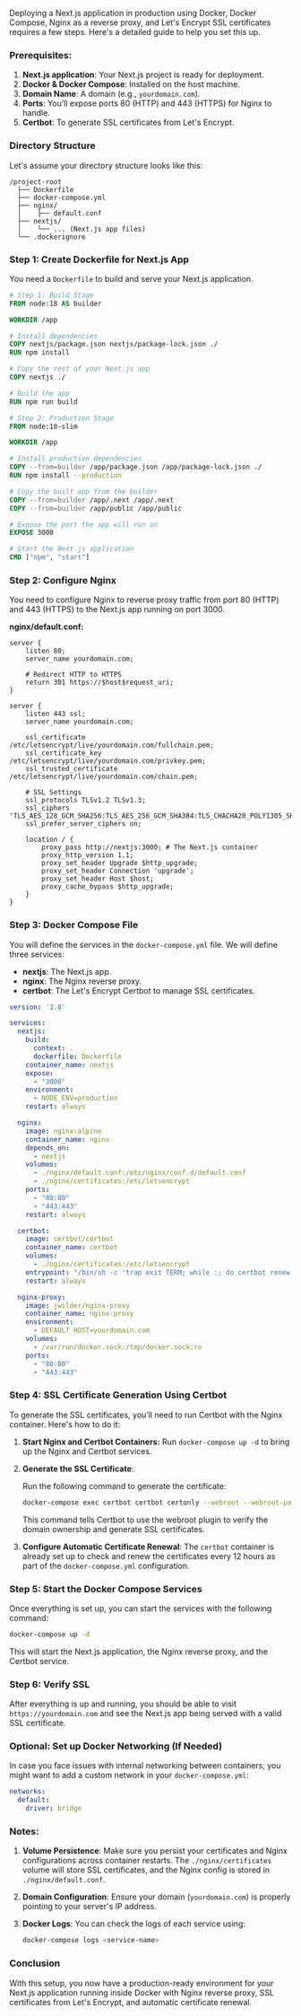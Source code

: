 Deploying a Next.js application in production using Docker, Docker Compose, Nginx as a reverse proxy, and Let's Encrypt SSL certificates requires a few steps. Here's a detailed guide to help you set this up.

### Prerequisites:
1. **Next.js application**: Your Next.js project is ready for deployment.
2. **Docker & Docker Compose**: Installed on the host machine.
3. **Domain Name**: A domain (e.g., `yourdomain.com`).
4. **Ports**: You’ll expose ports 80 (HTTP) and 443 (HTTPS) for Nginx to handle.
5. **Certbot**: To generate SSL certificates from Let's Encrypt.

### Directory Structure
Let's assume your directory structure looks like this:

```
/project-root
  ├── Dockerfile
  ├── docker-compose.yml
  ├── nginx/
  │    ├── default.conf
  ├── nextjs/
  │    └── ... (Next.js app files)
  └── .dockerignore
```

### Step 1: Create Dockerfile for Next.js App

You need a `Dockerfile` to build and serve your Next.js application.

```Dockerfile
# Step 1: Build Stage
FROM node:18 AS builder

WORKDIR /app

# Install dependencies
COPY nextjs/package.json nextjs/package-lock.json ./
RUN npm install

# Copy the rest of your Next.js app
COPY nextjs ./

# Build the app
RUN npm run build

# Step 2: Production Stage
FROM node:18-slim

WORKDIR /app

# Install production dependencies
COPY --from=builder /app/package.json /app/package-lock.json ./
RUN npm install --production

# Copy the built app from the builder
COPY --from=builder /app/.next /app/.next
COPY --from=builder /app/public /app/public

# Expose the port the app will run on
EXPOSE 3000

# Start the Next.js application
CMD ["npm", "start"]
```

### Step 2: Configure Nginx

You need to configure Nginx to reverse proxy traffic from port 80 (HTTP) and 443 (HTTPS) to the Next.js app running on port 3000.

**nginx/default.conf:**

```nginx
server {
    listen 80;
    server_name yourdomain.com;

    # Redirect HTTP to HTTPS
    return 301 https://$host$request_uri;
}

server {
    listen 443 ssl;
    server_name yourdomain.com;

    ssl_certificate /etc/letsencrypt/live/yourdomain.com/fullchain.pem;
    ssl_certificate_key /etc/letsencrypt/live/yourdomain.com/privkey.pem;
    ssl_trusted_certificate /etc/letsencrypt/live/yourdomain.com/chain.pem;

    # SSL Settings
    ssl_protocols TLSv1.2 TLSv1.3;
    ssl_ciphers 'TLS_AES_128_GCM_SHA256:TLS_AES_256_GCM_SHA384:TLS_CHACHA20_POLY1305_SHA256';
    ssl_prefer_server_ciphers on;

    location / {
        proxy_pass http://nextjs:3000; # The Next.js container
        proxy_http_version 1.1;
        proxy_set_header Upgrade $http_upgrade;
        proxy_set_header Connection 'upgrade';
        proxy_set_header Host $host;
        proxy_cache_bypass $http_upgrade;
    }
}
```

### Step 3: Docker Compose File

You will define the services in the `docker-compose.yml` file. We will define three services:

- **nextjs**: The Next.js app.
- **nginx**: The Nginx reverse proxy.
- **certbot**: The Let's Encrypt Certbot to manage SSL certificates.

```yaml
version: '3.8'

services:
  nextjs:
    build:
      context: .
      dockerfile: Dockerfile
    container_name: nextjs
    expose:
      - "3000"
    environment:
      - NODE_ENV=production
    restart: always

  nginx:
    image: nginx:alpine
    container_name: nginx
    depends_on:
      - nextjs
    volumes:
      - ./nginx/default.conf:/etc/nginx/conf.d/default.conf
      - ./nginx/certificates:/etc/letsencrypt
    ports:
      - "80:80"
      - "443:443"
    restart: always

  certbot:
    image: certbot/certbot
    container_name: certbot
    volumes:
      - ./nginx/certificates:/etc/letsencrypt
    entrypoint: "/bin/sh -c 'trap exit TERM; while :; do certbot renew; sleep 12h & wait $${!}; done;'"
    restart: always

  nginx-proxy:
    image: jwilder/nginx-proxy
    container_name: nginx-proxy
    environment:
      - DEFAULT_HOST=yourdomain.com
    volumes:
      - /var/run/docker.sock:/tmp/docker.sock:ro
    ports:
      - "80:80"
      - "443:443"
```

### Step 4: SSL Certificate Generation Using Certbot

To generate the SSL certificates, you’ll need to run Certbot with the Nginx container. Here's how to do it:

1. **Start Nginx and Certbot Containers:**
   Run `docker-compose up -d` to bring up the Nginx and Certbot services.
   
2. **Generate the SSL Certificate**:
   
   Run the following command to generate the certificate:

   ```bash
   docker-compose exec certbot certbot certonly --webroot --webroot-path=/var/www/certbot --email your-email@domain.com --agree-tos --no-eff-email -d yourdomain.com
   ```

   This command tells Certbot to use the webroot plugin to verify the domain ownership and generate SSL certificates.

3. **Configure Automatic Certificate Renewal**:
   The `certbot` container is already set up to check and renew the certificates every 12 hours as part of the `docker-compose.yml` configuration.

### Step 5: Start the Docker Compose Services

Once everything is set up, you can start the services with the following command:

```bash
docker-compose up -d
```

This will start the Next.js application, the Nginx reverse proxy, and the Certbot service.

### Step 6: Verify SSL

After everything is up and running, you should be able to visit `https://yourdomain.com` and see the Next.js app being served with a valid SSL certificate.

### Optional: Set up Docker Networking (If Needed)

In case you face issues with internal networking between containers, you might want to add a custom network in your `docker-compose.yml`:

```yaml
networks:
  default:
    driver: bridge
```

### Notes:

1. **Volume Persistence**: Make sure you persist your certificates and Nginx configurations across container restarts. The `./nginx/certificates` volume will store SSL certificates, and the Nginx config is stored in `./nginx/default.conf`.
   
2. **Domain Configuration**: Ensure your domain (`yourdomain.com`) is properly pointing to your server's IP address.

3. **Docker Logs**: You can check the logs of each service using:
   ```bash
   docker-compose logs <service-name>
   ```

### Conclusion

With this setup, you now have a production-ready environment for your Next.js application running inside Docker with Nginx reverse proxy, SSL certificates from Let's Encrypt, and automatic certificate renewal.